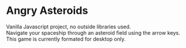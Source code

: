 # Angry Asteroids

Vanilla Javascript project, no outside libraries used. <br /> 
Navigate your spaceship through an asteroid field using the arrow keys. <br />
This game is currently formated for desktop only.
